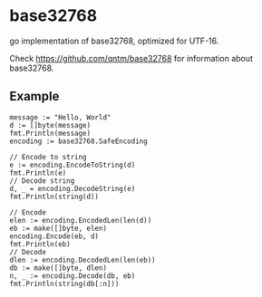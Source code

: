 # base32768
go implementation of base32768, optimized for UTF-16.

Check https://github.com/qntm/base32768 for information about base32768.

## Example

	message := "Hello, World"
	d := []byte(message)
	fmt.Println(message)
	encoding := base32768.SafeEncoding
  
	// Encode to string
	e := encoding.EncodeToString(d)
	fmt.Println(e)
	// Decode string
	d, _ = encoding.DecodeString(e)
	fmt.Println(string(d))
  
	// Encode
	elen := encoding.EncodedLen(len(d))
	eb := make([]byte, elen)
	encoding.Encode(eb, d)
	fmt.Println(eb)
	// Decode
	dlen := encoding.DecodedLen(len(eb))
	db := make([]byte, dlen)
	n, _ := encoding.Decode(db, eb)
	fmt.Println(string(db[:n]))
